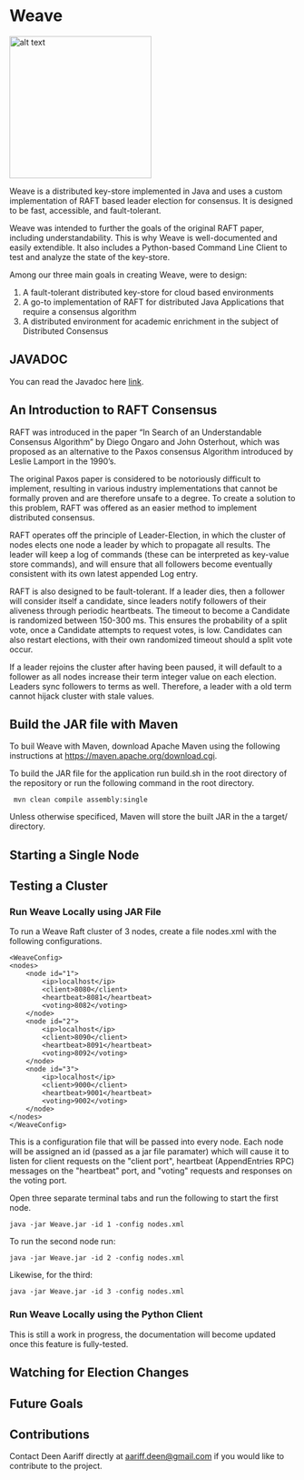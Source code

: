 # Weave

<img src="https://raw.githubusercontent.com/deenaariff/Weave/master/media/Weave.png" alt="alt text" width="250" height="250">

Weave is a distributed key-store implemented in Java and uses a custom implementation of RAFT based leader election for consensus. It is designed to be fast, accessible, and fault-tolerant.

Weave was intended to further the goals of the original RAFT paper, including understandability. This is why Weave is well-documented and easily extendible. It also includes a Python-based Command Line Client to test and analyze the state of the key-store.

Among our three main goals in creating Weave, were to design:

1) A fault-tolerant distributed key-store for cloud based environments 
2) A go-to implementation of RAFT for distributed Java Applications that require a consensus algorithm
3) A distributed environment for academic enrichment in the subject of Distributed Consensus 

## JAVADOC

You can read the Javadoc here [link](https://deenaariff.github.io/Weave/).

## An Introduction to RAFT Consensus

RAFT was introduced in the paper “In Search of an Understandable Consensus Algorithm” by Diego Ongaro and John Osterhout, which was proposed as an alternative to the Paxos consensus Algorithm introduced by Leslie Lamport in the 1990’s.

The original Paxos paper is considered to be notoriously difficult to implement, resulting in various industry implementations that cannot be formally proven and are therefore unsafe to a degree. To create a solution to this problem, RAFT was offered as an easier method to implement distributed consensus.

RAFT operates off the principle of Leader-Election, in which the cluster of nodes elects one node a leader by which to propagate all results. The leader will keep a log of commands (these can be interpreted as key-value store commands), and will ensure that all followers become eventually consistent with its own latest appended Log entry.

RAFT is also designed to be fault-tolerant. If a leader dies, then a follower will consider itself a candidate, since leaders notify followers of their aliveness through periodic heartbeats. The timeout to become a Candidate is randomized between 150-300 ms. This ensures the probability of a split vote, once a Candidate attempts to request votes, is low. Candidates can also restart elections, with their own randomized timeout should a split vote occur.

If a leader rejoins the cluster after having been paused, it will default to a follower as all nodes increase their term integer value on each election. Leaders sync followers to terms as well. Therefore, a leader with a old term cannot hijack cluster with stale values. 

## Build the JAR file with Maven

To buil Weave with Maven, download Apache Maven using the following instructions at https://maven.apache.org/download.cgi.

To build the JAR file for the application run build.sh in the root directory of the repository or run the following command in the root directory. 

`` mvn clean compile assembly:single``

Unless otherwise specificed, Maven will store the built JAR in the a target/ directory.

## Starting a Single Node

## Testing a Cluster

### Run Weave Locally using JAR File
To run a Weave Raft cluster of 3 nodes, create a file nodes.xml with the following configurations.

    <WeaveConfig>
    <nodes>
        <node id="1">
            <ip>localhost</ip>
            <client>8080</client>
            <heartbeat>8081</heartbeat>
            <voting>8082</voting>
        </node>
        <node id="2">
            <ip>localhost</ip>
            <client>8090</client>
            <heartbeat>8091</heartbeat>
            <voting>8092</voting>
        </node>
        <node id="3">
            <ip>localhost</ip>
            <client>9000</client>
            <heartbeat>9001</heartbeat>
            <voting>9002</voting>
        </node>
    </nodes>
    </WeaveConfig>

This is a configuration file that will be passed into every node. Each node will be assigned an id (passed as a jar file paramater) which will cause it to listen for client requests on the "client port", heartbeat (AppendEntries RPC) messages on the "heartbeat" port, and "voting" requests and responses on the voting port.

Open three separate terminal tabs and run the following to start the first node.

    java -jar Weave.jar -id 1 -config nodes.xml

To run the second node run:

    java -jar Weave.jar -id 2 -config nodes.xml

Likewise, for the third:

    java -jar Weave.jar -id 3 -config nodes.xml
    
### Run Weave Locally using the Python Client

This is still a work in progress, the documentation will become updated once this feature is fully-tested.

## Watching for Election Changes

## Future Goals

## Contributions

Contact Deen Aariff directly at aariff.deen@gmail.com if you would like to contribute to the project.